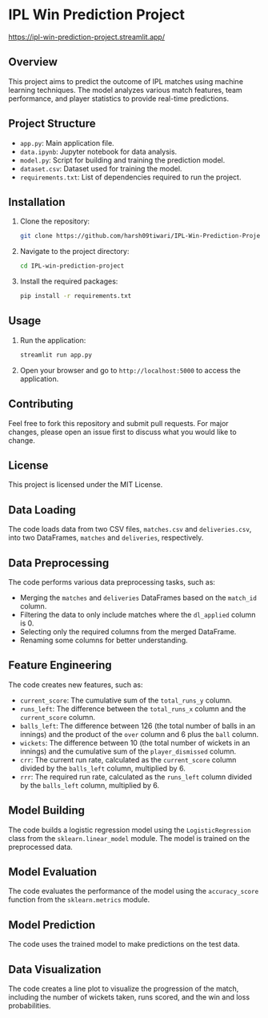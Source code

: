 # IPL Win Prediction Project
https://ipl-win-prediction-project.streamlit.app/

## Overview
This project aims to predict the outcome of IPL matches using machine learning techniques. The model analyzes various match features, team performance, and player statistics to provide real-time predictions.

## Project Structure
- `app.py`: Main application file.
- `data.ipynb`: Jupyter notebook for data analysis.
- `model.py`: Script for building and training the prediction model.
- `dataset.csv`: Dataset used for training the model.
- `requirements.txt`: List of dependencies required to run the project.

## Installation
1. Clone the repository:
    ```bash
    git clone https://github.com/harsh09tiwari/IPL-Win-Prediction-Project.git
    ```
2. Navigate to the project directory:
    ```bash
    cd IPL-win-prediction-project
    ```
3. Install the required packages:
    ```bash
    pip install -r requirements.txt
    ```

## Usage
1. Run the application:
    ```bash
    streamlit run app.py
    ```
2. Open your browser and go to `http://localhost:5000` to access the application.

## Contributing
Feel free to fork this repository and submit pull requests. For major changes, please open an issue first to discuss what you would like to change.

## License
This project is licensed under the MIT License.


## Data Loading
The code loads data from two CSV files, `matches.csv` and `deliveries.csv`, into two DataFrames, `matches` and `deliveries`, respectively.

## Data Preprocessing
The code performs various data preprocessing tasks, such as:
- Merging the `matches` and `deliveries` DataFrames based on the `match_id` column.
- Filtering the data to only include matches where the `dl_applied` column is 0.
- Selecting only the required columns from the merged DataFrame.
- Renaming some columns for better understanding.

## Feature Engineering
The code creates new features, such as:
- `current_score`: The cumulative sum of the `total_runs_y` column.
- `runs_left`: The difference between the `total_runs_x` column and the `current_score` column.
- `balls_left`: The difference between 126 (the total number of balls in an innings) and the product of the `over` column and 6 plus the `ball` column.
- `wickets`: The difference between 10 (the total number of wickets in an innings) and the cumulative sum of the `player_dismissed` column.
- `crr`: The current run rate, calculated as the `current_score` column divided by the `balls_left` column, multiplied by 6.
- `rrr`: The required run rate, calculated as the `runs_left` column divided by the `balls_left` column, multiplied by 6.

## Model Building
The code builds a logistic regression model using the `LogisticRegression` class from the `sklearn.linear_model` module. The model is trained on the preprocessed data.

## Model Evaluation
The code evaluates the performance of the model using the `accuracy_score` function from the `sklearn.metrics` module.

## Model Prediction
The code uses the trained model to make predictions on the test data.

## Data Visualization
The code creates a line plot to visualize the progression of the match, including the number of wickets taken, runs scored, and the win and loss probabilities.
